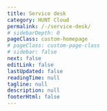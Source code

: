 ```yaml
---
title: Service desk
category: HUNT Cloud
permalink: /-/service-desk/
# sidebarDepth: 0
pageClass: custom-homepage
# pageClass: custom-page-class
# sidebar: false
next: false
editLink: false
lastUpdated: false
readingTime: null
tagline: null
description: null
footerHtml: false
---
```


<!-- Local testing with direct URL: http://localhost:8080/-/service-desk/?open=request_internal_kista -->

<SDFullscreen />



<style scoped>

.theme-default-content {
  max-width: none !important;
  padding: 0 !important;
}

</style>
